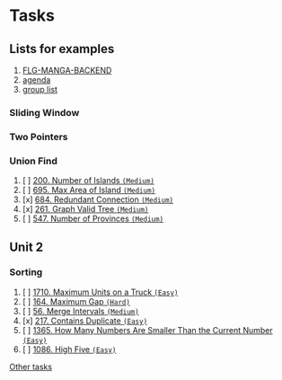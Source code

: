 # Tasks

## Lists for examples

1. [FLG-MANGA-BACKEND](https://github.com/FLG-MANGA-BACKEND/prep-materials/blob/main/dsa_syllabus.md)
2. [agenda](https://docs.google.com/document/d/1lqr1GxCn9_I1lx71g8c7WzDG5hyLkY1xsbTbMl5_BZc/edit#)
3. [group list](https://docs.google.com/spreadsheets/d/1waaB96R4zkNoPMex0CJkiOdcUmxxDI11/edit#gid=369453934)

### Sliding Window

### Two Pointers

### Union Find

1. [ ] [200. Number of Islands `(Medium)`](https://leetcode.com/problems/number-of-islands/)
2. [ ] [695. Max Area of Island `(Medium)`](https://leetcode.com/problems/max-area-of-island/)
3. [x] [684. Redundant Connection `(Medium)`](https://leetcode.com/problems/redundant-connection)
4. [x] [261. Graph Valid Tree `(Medium)`](https://leetcode.com/problems/graph-valid-tree/)
5. [ ] [547. Number of Provinces `(Medium)`](https://leetcode.com/problems/number-of-provinces/)

## Unit 2

### Sorting

1. [ ] [1710. Maximum Units on a Truck `(Easy)`](https://leetcode.com/problems/maximum-units-on-a-truck/)
2. [ ] [164. Maximum Gap `(Hard)`](https://leetcode.com/problems/maximum-gap/)
3. [ ] [56. Merge Intervals `(Medium)`](https://leetcode.com/problems/merge-intervals/)
4. [x] [217. Contains Duplicate `(Easy)`](https://leetcode.com/problems/contains-duplicate/)
5. [ ] [1365. How Many Numbers Are Smaller Than the Current Number `(Easy)`](https://leetcode.com/problems/how-many-numbers-are-smaller-than-the-current-number/)
6. [ ] [1086. High Five `(Easy)`](https://leetcode.com/problems/high-five/)

[Other tasks](https://github.com/FLG-MANGA-BACKEND/prep-materials/blob/main/dsa_syllabus.md#leetcode-1)